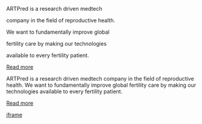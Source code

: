 ARTPred is a research driven medtech

company in the field of reproductive health.

We want to fundamentally improve global

fertility care by making our technologies

available to every fertility patient.

[Read more](https://artpred.com/about-artpred)

ARTPred is a research driven medtech company in the field of reproductive health. We want to fundamentally improve global fertility care by making our technologies available to every fertility patient.

[Read more](https://artpred.com/about-artpred)

[iframe](https://www.google.com/recaptcha/api2/anchor?ar=1&k=6Ldtrb4dAAAAADt5xgAXhL5yfF0AasFzaYdijxfc&co=aHR0cHM6Ly9hcnRwcmVkLmNvbTo0NDM.&hl=en&v=jt8Oh2-Ue1u7nEbJQUIdocyd&size=invisible&cb=bzz0aunu7efz)